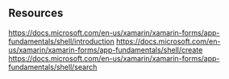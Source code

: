 ﻿

## Resources
https://docs.microsoft.com/en-us/xamarin/xamarin-forms/app-fundamentals/shell/introduction
https://docs.microsoft.com/en-us/xamarin/xamarin-forms/app-fundamentals/shell/create
https://docs.microsoft.com/en-us/xamarin/xamarin-forms/app-fundamentals/shell/search